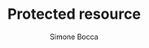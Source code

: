 ---
schema: default
title: Protected resource
organization: KnowDive
notes: auth layer test
resources:
  - name: test
    url: 'https://github.com/simone-bocca/CatalogAuthServer/raw/main/test/Doctor.csv'
    format: csv
  - name: Shapeness
    url: >-
      https://github.com/simone-bocca/CatalogAuthServer/raw/main/test/Shapeness.rdf
    format: rdf
license: 'https://creativecommons.org/licenses/by/4.0/'
category:
  - Health
maintainer: Simone Bocca
maintainer_email: simone.bocca@unitn.it
author: Simone Bocca
author_email: simone.bocca@unitn.it
tags: test
pub_date: 20/03/2023
---